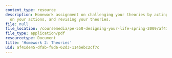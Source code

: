 ```yaml
---
content_type: resource
description: Homework assignment on challenging your theories by acting, reflecting
  on your actions, and revising your theories.
file: null
file_location: /coursemedia/pe-550-designing-your-life-spring-2009/af41de45dfabf8d662d3114bebc2cf7c_MITPE_550iap09_s09_assn02.pdf
file_type: application/pdf
resourcetype: Document
title: 'Homework 2: Theories'
uid: af41de45-dfab-f8d6-62d3-114bebc2cf7c
---
```

